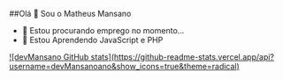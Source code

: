 ##Olá 👋 Sou o Matheus Mansano

- 🔭 Estou procurando emprego no momento...
- 🌱 Estou Aprendendo JavaScript e PHP
<div>
  <a href
  <img align-"center" alt-"Math-gif" src"https://clubedosgeeks.com.br/wp-content/uploads/2016/01/funcionou.gif
     
  <div>
  ![devMansano GitHub stats](https://github-readme-stats.vercel.app/api?username=devMansanoano&show_icons=true&theme=radical)

